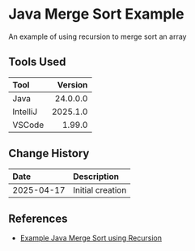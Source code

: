 # Java Merge Sort Example
An example of using recursion to merge sort an array

## Tools Used

| Tool     |  Version |
|:---------|---------:|
| Java     | 24.0.0.0 |
| IntelliJ | 2025.1.0 |
| VSCode   |   1.99.0 |

## Change History

| Date       | Description      |
|:-----------|:-----------------|
| 2025-04-17 | Initial creation |

## References

* [Example Java Merge Sort using Recursion](https://www.geeksforgeeks.org/java-program-for-merge-sort/)
